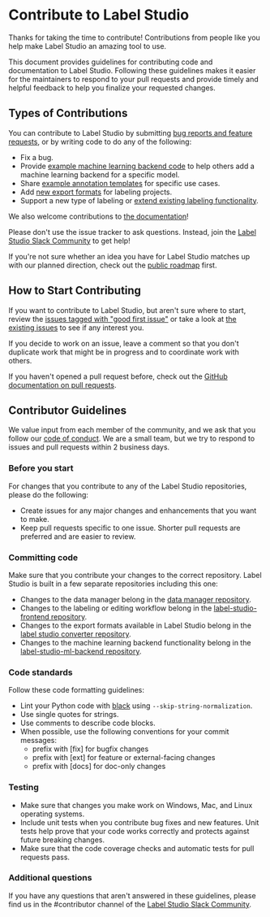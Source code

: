 # Contribute to Label Studio

Thanks for taking the time to contribute! Contributions from people like you help make Label Studio an amazing tool to use. 

This document provides guidelines for contributing code and documentation to Label Studio. Following these guidelines makes it easier for the maintainers to respond to your pull requests and provide timely and helpful feedback to help you finalize your requested changes.

## Types of Contributions

You can contribute to Label Studio by submitting [bug reports and feature requests](), or by writing code to do any of the following:
- Fix a bug.
- Provide [example machine learning backend code](https://github.com/heartexlabs/label-studio-ml-backend) to help others add a machine learning backend for a specific model.
- Share [example annotation templates](https://github.com/heartexlabs/label-studio/tree/master/label_studio/annotation_templates) for specific use cases.
- Add [new export formats](https://github.com/heartexlabs/label-studio-converter) for labeling projects.
- Support a new type of labeling or [extend existing labeling functionality](https://github.com/heartexlabs/label-studio-frontend). 

We also welcome contributions to [the documentation](https://github.com/heartexlabs/label-studio/tree/master/docs/source)! 

Please don't use the issue tracker to ask questions. Instead, join the [Label Studio Slack Community](http://slack.labelstudio.heartex.com/?source=github-contrib) to get help!

If you're not sure whether an idea you have for Label Studio matches up with our planned direction, check out the [public roadmap](https://github.com/heartexlabs/label-studio/blob/master/roadmap.md) first. 

## How to Start Contributing

If you want to contribute to Label Studio, but aren't sure where to start, review the [issues tagged with "good first issue"](https://github.com/heartexlabs/label-studio/labels/good%20first%20issue) or take a look at [the existing issues](https://github.com/heartexlabs/label-studio/issues) to see if any interest you.

If you decide to work on an issue, leave a comment so that you don't duplicate work that might be in progress and to coordinate work with others. 

If you haven't opened a pull request before, check out the [GitHub documentation on pull requests](https://docs.github.com/en/github/collaborating-with-pull-requests/proposing-changes-to-your-work-with-pull-requests/about-pull-requests).

## Contributor Guidelines

We value input from each member of the community, and we ask that you follow our [code of conduct](https://github.com/heartexlabs/label-studio/blob/master/CODE_OF_CONDUCT.md). We are a small team, but we try to respond to issues and pull requests within 2 business days. 

### Before you start
For changes that you contribute to any of the Label Studio repositories, please do the following:
- Create issues for any major changes and enhancements that you want to make. 
- Keep pull requests specific to one issue. Shorter pull requests are preferred and are easier to review. 

### Committing code
Make sure that you contribute your changes to the correct repository. Label Studio is built in a few separate repositories including this one:
- Changes to the data manager belong in the [data manager repository](https://github.com/heartexlabs/dm2).
- Changes to the labeling or editing workflow belong in the [label-studio-frontend repository](https://github.com/heartexlabs/label-studio-frontend).
- Changes to the export formats available in Label Studio belong in the [label studio converter repository](https://github.com/heartexlabs/label-studio-converter).
- Changes to the machine learning backend functionality belong in the [label-studio-ml-backend repository](https://github.com/heartexlabs/label-studio-ml-backend).

### Code standards
Follow these code formatting guidelines:
- Lint your Python code with [black](https://github.com/psf/black) using `--skip-string-normalization`. 
- Use single quotes for strings.
- Use comments to describe code blocks. 
- When possible, use the following conventions for your commit messages:
  - prefix with [fix] for bugfix changes
  - prefix with [ext] for feature or external-facing changes
  - prefix with [docs] for doc-only changes

### Testing
- Make sure that changes you make work on Windows, Mac, and Linux operating systems.
- Include unit tests when you contribute bug fixes and new features. Unit tests help prove that your code works correctly and protects against future breaking changes.
- Make sure that the code coverage checks and automatic tests for pull requests pass. 

### Additional questions

If you have any questions that aren't answered in these guidelines, please find us in the #contributor channel of the [Label Studio Slack Community](http://slack.labelstudio.heartex.com/?source=github-contrib).